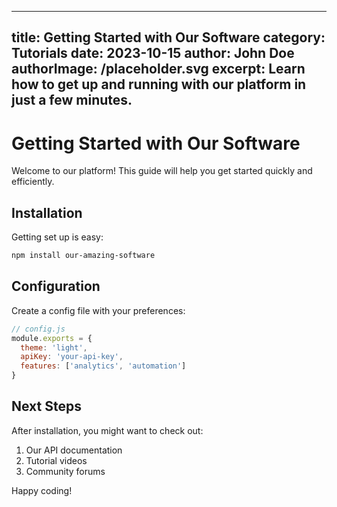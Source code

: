 
---
title: Getting Started with Our Software
category: Tutorials
date: 2023-10-15
author: John Doe
authorImage: /placeholder.svg
excerpt: Learn how to get up and running with our platform in just a few minutes.
---

# Getting Started with Our Software

Welcome to our platform! This guide will help you get started quickly and efficiently.

## Installation

Getting set up is easy:

```bash
npm install our-amazing-software
```

## Configuration

Create a config file with your preferences:

```javascript
// config.js
module.exports = {
  theme: 'light',
  apiKey: 'your-api-key',
  features: ['analytics', 'automation']
}
```

## Next Steps

After installation, you might want to check out:

1. Our API documentation
2. Tutorial videos
3. Community forums

Happy coding!
